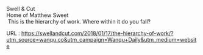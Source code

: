   Swell & Cut  
    Home of Matthew Sweet  
     This is the hierarchy of work. Where within it do you fall?  
    
  URL : https://swellandcut.com/2018/01/17/the-hierarchy-of-work/?utm_source=wanqu.co&utm_campaign=Wanqu+Daily&utm_medium=website